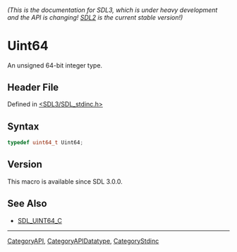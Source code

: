 ###### (This is the documentation for SDL3, which is under heavy development and the API is changing! [SDL2](https://wiki.libsdl.org/SDL2/) is the current stable version!)
# Uint64

An unsigned 64-bit integer type.

## Header File

Defined in [<SDL3/SDL_stdinc.h>](https://github.com/libsdl-org/SDL/blob/main/include/SDL3/SDL_stdinc.h)

## Syntax

```c
typedef uint64_t Uint64;
```

## Version

This macro is available since SDL 3.0.0.

## See Also

- [SDL_UINT64_C](SDL_UINT64_C)

----
[CategoryAPI](CategoryAPI), [CategoryAPIDatatype](CategoryAPIDatatype), [CategoryStdinc](CategoryStdinc)

